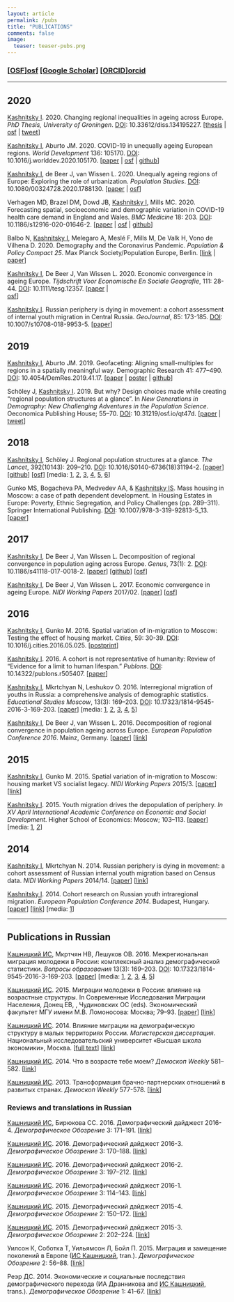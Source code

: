 ```yaml
---
layout: article
permalink: /pubs
title: "PUBLICATIONS"
comments: false
image:
  teaser: teaser-pubs.png
---
```


### [[OSF]][osf] [[Google Scholar]][gs] [[ORCID]][orcid] 

***

## 2020

[Kashnitsky I][me]. 2020. Changing regional inequalities in ageing across Europe. *PhD Thesis, University of Groningen*. [DOI](https://doi.org/10.33612/diss.134195227): 10.33612/diss.134195227. 
[[thesis](/share/papers/kashnitsky2020.pdf) | 
[osf](https://osf.io/6m4kg/) | 
[tweet](https://twitter.com/ikashnitsky/status/1311671116608548865)]

[Kashnitsky I][me], Aburto JM. 2020. COVID-19 in unequally ageing European regions. *World Development* 136: 105170. [DOI](https://doi.org/10.1016/j.worlddev.2020.105170): 10.1016/j.worlddev.2020.105170. 
[[paper](/share/papers/kashnitsky2020wd.pdf) | 
[osf](https://osf.io/abx7s/) | 
[github](https://github.com/ikashnitsky/covid19-nuts3)]

[Kashnitsky I][me], de Beer J, van Wissen L. 2020. Unequally ageing regions of Europe: Exploring the role of urbanization. *Population Studies*. [DOI](https://doi.org/10/ghbd69): 10.1080/00324728.2020.1788130. 
[[paper](/share/papers/kashnitsky2020ps.pdf) | 
[osf](https://osf.io/hj28v/)]

Verhagen MD, Brazel DM, Dowd JB, [Kashnitsky I][me], Mills MC. 2020. Forecasting spatial, socioeconomic and demographic variation in COVID-19 health care demand in England and Wales. *BMC Medicine* 18: 203. [DOI](https://doi.org/10.1186/s12916-020-01646-2): 10.1186/s12916-020-01646-2. 
[[paper](/share/papers/verhagen2020bm.pdf) | 
[osf](https://osf.io/g8s96/) | 
[github](https://github.com/OxfordDemSci/COVIDDemographyUK)]

Balbo N, [Kashnitsky I][me], Melegaro A, Meslé F, Mills M, De Valk H, Vono de Vilhena D. 2020. Demography and the Coronavirus Pandemic. *Population & Policy Compact 25*. Max Planck Society/Population Europe, Berlin. [[link](https://population-europe.eu/policy-brief/demography-and-coronavirus-pandemic) | 
[paper](/share/papers/balbo2020.pdf)]

[Kashnitsky I][me], De Beer J, Van Wissen L. 2020. Economic convergence in ageing Europe. *Tijdschrift Voor Economische En Sociale Geografie*, 111: 28-44. [DOI](https://doi.org/10.1111/tesg.12357): 10.1111/tesg.12357. 
[[paper](/share/papers/kashnitsky2020tesg.pdf) |  
[osf](https://osf.io/uy8dn/)]


[Kashnitsky I][me]. Russian periphery is dying in movement: a cohort assessment of internal youth migration in Central Russia. *GeoJournal*, 85: 173-185. 
[DOI](https://doi.org/10.1007/s10708-018-9953-5): 10.1007/s10708-018-9953-5. 
[[paper](/share/papers/kashnitsky2020g.pdf)] 

## 2019

[Kashnitsky I][me], Aburto JM. 2019. Geofaceting: Aligning small-multiples for regions in a spatially meaningful way. Demographic Research 41: 477–490. [DOI](https://doi.org/10/ggnfjs): 10.4054/DemRes.2019.41.17. [[paper](/share/papers/kashnitsky2019dr.pdf) | 
[poster](/share/slides/1904-paa-poster.pdf) | 
[github](https://github.com/ikashnitsky/demres-geofacet)]

Schöley J, [Kashnitsky I][me]. 2019. But why? Design choices made while creating “regional population structures at a glance”. In *New Generations in Demography: New Challenging Adventures in the Population Science*. Oeconomica Publishing House; 55–70. [DOI](https://doi.org/10.31219/osf.io/qt47d): 10.31219/osf.io/qt47d. 
[[paper](/share/papers/scholey2019ngidncaitps) | 
[tweet](https://twitter.com/ikashnitsky/status/1177509284059340800)]



## 2018

[Kashnitsky I][me], Schöley J. Regional population structures at a glance. *The Lancet*, 392(10143): 209–210.
[DOI](https://doi.org/10.1016/S0140-6736(18)31194-2): 10.1016/S0140-6736(18)31194-2. 
[[paper](/share/papers/1806-the-lancet-ik.pdf)] 
[[github](https://github.com/ikashnitsky/the-lancet-2018)] 
[[osf](https://osf.io/zac5x/)]
[media: 
[1](https://www.eurekalert.org/pub_releases/2018-09/nruh-ae091918.php), 
[2](https://nidi.knaw.nl/en/new/news/news20180721), 
[3](https://iq.hse.ru/news/222198640.html), 
[4](https://twitter.com/i/moments/1022071230856351745), 
[5](https://www.focus.de/wissen/natur/unterschiede-auch-innerhalb-der-laender-eine-alterskarte-fuer-europa_id_9627725.html),
[6](https://www.dailymail.co.uk/news/article-5988331)] 

Gunko MS, Bogacheva PA, Medvedev AA, & [Kashnitsky IS][me]. Mass housing in Moscow: a case of path dependent development. In Housing Estates in Europe: Poverty, Ethnic Segregation, and Policy Challenges (pp. 289–311). Springer International Publishing.
[DOI](https://doi.org/10.1007/978-3-319-92813-5_13): 10.1007/978-3-319-92813-5_13. 
[[paper](/share/papers/1808-springer-estates-ik.pdf)] 



## 2017

[Kashnitsky I][me], De Beer J, Van Wissen L. Decomposition of regional convergence in population aging across Europe. *Genus*, 73(1): 2. [DOI](https://doi.org/10.1186/s41118-017-0018-2): 10.1186/s41118-017-0018-2. 
[[paper](/share/papers/1705-genus-ik.pdf)] 
[[github](https://github.com/ikashnitsky/genus-2017)] 
[[osf](https://osf.io/z6fym/)]   


[Kashnitsky I][me], De Beer J, Van Wissen L. 2017. Economic convergence in ageing Europe. *NIDI Working Papers* 2017/02. 
[[paper](/share/papers/1702-nidi-wp-ik.pdf)] 
[[osf](https://osf.io/j6yhk/)]   

## 2016

[Kashnitsky I][me], Gunko M. 2016. Spatial variation of in-migration to Moscow: Testing the effect of housing market. *Cities*, 59: 30-39. [DOI](https://doi.org/10.1016/j.cities.2016.05.025): 10.1016/j.cities.2016.05.025. [[postprint](/share/papers/1611-cities-ik.pdf)]  

[Kashnitsky I][me]. 2016. A cohort is not representative of humanity: Review of “Evidence for a limit to human lifespan.” *Publons*. [DOI](https://doi.org/10.14322/publons.r505407): 10.14322/publons.r505407. 
[[paper](/share/papers/1610-publons-ik.pdf)]  

[Kashnitsky I][me], Mkrtchyan N, Leshukov O. 2016. Interregional migration of youths in Russia: a comprehensive analysis of demographic statistics. *Educational Studies Moscow*, 13(3): 169–203. [DOI](https://doi.org/10.17323/1814-9545-2016-3-169-203): 10.17323/1814-9545-2016-3-169-203. 
[[paper](/share/papers/1609-esm-ik.pdf)] 
[media: 
[1](http://www.bbc.com/russian/news-37455100), 
[2](http://mel.fm/2016/09/26/spb), 
[3](https://yodnews.ru/2016/09/30/kuda-uezzhaet-rossijskaya-molodezh), 
[4](https://www.riatomsk.ru/article/20160926/tomskaya-oblastj-v-liderah-po-privlecheniyu-molodezhi-iz-drugih-regionov), 
[5](http://nsk.rbc.ru/nsk/freenews/57f114d09a794750fb16da29)]  

[Kashnitsky I][me], De Beer J, van Wissen L. 2016. Decomposition of regional convergence in population ageing across Europe. *European Population Conference 2016*. Mainz, Germany. [[paper](/share/papers/1609-epc-ik.pdf)] 
[[link](http://epc2016.princeton.edu/abstracts/161065)]   

## 2015

[Kashnitsky I][me], Gunko M. 2015. Spatial variation of in-migration to Moscow: housing market VS socialist legacy. *NIDI Working Papers* 2015/3. 
[[paper](/share/papers/1511-nidi-wp-ik.pdf)] 
[[link](http://www.nidi.nl/shared/content/output/papers/nidi-wp-2015-03.pdf)]  

[Kashnitsky I][me]. 2015. Youth migration drives the depopulation of periphery. *In XV April International Academic Conference on Economic and Social Development*. Higher School of Economics: Moscow; 103–113. 
[[paper](/share/papers/1501-hse-april-ik.pdf)] 
[media: 
[1](https://iq.hse.ru/news/177667817.html),
[2](http://echo.msk.ru/programs/poehali/1295190-echo)]  

## 2014

[Kashnitsky I][me], Mkrtchyan N. 2014. Russian periphery is dying in movement: a cohort assessment of Russian internal youth migration based on Census data. *NIDI Working Papers* 2014/14. 
[[paper](/share/papers/1412-nidi-wp-ik.pdf)] 
[[link](www.nidi.nl/shared/content/output/papers/nidi-wp-2014-14.pdf)]  

[Kashnitsky I][me]. 2014. Cohort research on Russian youth intraregional migration. *European Population Conference 2014*. Budapest, Hungary. 
[[paper](/share/papers/1406-epc-ik.pdf)] 
[[link](http://epc2014.princeton.edu/papers/140465)] 
[media: 
[1](http://bg.ru/society/v_rossii_vymirajut_melkie_goroda-22208)]  


***

## Publications in Russian

[Кашницкий ИС][me], Мкртчян НВ, Лешуков ОВ. 2016. Межрегиональная миграция молодежи в России: комплексный анализ демографической статистики. *Вопросы образования* 13(3): 169–203. [DOI](https://doi.org/10.17323/1814-9545-2016-3-169-203): 10.17323/1814-9545-2016-3-169-203. 
[[paper](/share/papers/1609-esm-ru-ik.pdf)] 
[media: 
[1](http://www.bbc.com/russian/news-37455100), 
[2](http://mel.fm/2016/09/26/spb), 
[3](https://yodnews.ru/2016/09/30/kuda-uezzhaet-rossijskaya-molodezh), 
[4](https://www.riatomsk.ru/article/20160926/tomskaya-oblastj-v-liderah-po-privlecheniyu-molodezhi-iz-drugih-regionov), 
[5](http://nsk.rbc.ru/nsk/freenews/57f114d09a794750fb16da29)]  

[Кашницкий ИС][me]. 2015. Миграции молодежи в России: влияние на возрастные структуры. In Современные Исследования Миграции Населения, Донец ЕВ, , Чудиновских ОС (eds). Экономический факультет МГУ имени М.В. Ломоносова: Москва; 79–93. 
[[paper](/share/papers/1501-msu-ik.pdf)]
[[link](http://www.econ.msu.ru/sys/raw.php?o=30120&p=attachment)]

[Кашницкий ИС][me]. 2014. Влияние миграции на демографическую структуру в малых территориях России. *Магистерская диссертация*. Национальный исследовательский университет «Высшая школа экономики», Москва. 
[[full text](/share/papers/1406-hse-master-ik.pdf)] 
[[link](https://www.hse.ru/edu/vkr/125155517)]

[Кашницкий ИС][me]. 2014. Что в возрасте тебе моем? *Демоскоп Weekly* 581–582. 
[[link](http://demoscope.ru/weekly/2014/0581/tema01.php)]

[Кашницкий ИС][me]. 2013. Трансформация брачно-партнерских отношений в развитых странах. *Демоскоп Weekly* 577-578. 
[[link](http://demoscope.ru/weekly/2013/0577/student01.php)]




### Reviews and translations in Russian

[Кашницкий ИС][me], Бирюкова СС. 2016. Демографический дайджест 2016-4. *Демографическое Обозрение* 3: 171–191. 
[[link](https://demreview.hse.ru/2016--4/202163189.html)]

[Кашницкий ИС][me]. 2016. Демографический дайджест 2016-3. *Демографическое Обозрение* 3: 170–188. 
[[link](https://demreview.hse.ru/2016--3/196886615.html)]

[Кашницкий ИС][me]. 2016. Демографический дайджест 2016-2. *Демографическое Обозрение* 3: 197–212. 
[[link](https://demreview.hse.ru/2016--2/190973840.html)]

[Кашницкий ИС][me]. 2016. Демографический дайджест 2016-1. *Демографическое Обозрение* 3: 114–143.
[[link](https://demreview.hse.ru/2016--1/185829684.html)]

[Кашницкий ИС][me]. 2015. Демографический дайджест 2015-4. *Демографическое Обозрение* 2: 150–172. 
[[link](https://demreview.hse.ru/2015–4/179986337.html)]

[Кашницкий ИС][me]. 2015. Демографический дайджест 2015-3. *Демографическое Обозрение* 2: 202–224. 
[[link](https://demreview.hse.ru/2015--3/174844051.html)]

Уилсон К, Соботка Т, Уильямсон Л, Бойл П. 2015. Миграция и замещение поколений в Европе ([ИС Кашницкий][me], tran.). *Демографическое Обозрение* 2: 56–88. 
[[link](http://demreview.hse.ru/2015–1/163566778.html)]

Реэр ДС. 2014. Экономические и социальные последствия демографического перехода (ИА Дранникова and [ИС Кашницкий][me], trans.). *Демографическое Обозрение* 1: 41–67. 
[[link](https://demreview.hse.ru/2014--4/150230090.html)]







[osf]: https://osf.io/n6usx/
[gs]: https://scholar.google.nl/citations?hl=en&user=tSQW1XYAAAAJ&imq=Ilya+Kashnitsky&btnA=1
[orcid]: http://orcid.org/0000-0003-1835-8687
[me]: https://twitter.com/ikashnitsky
